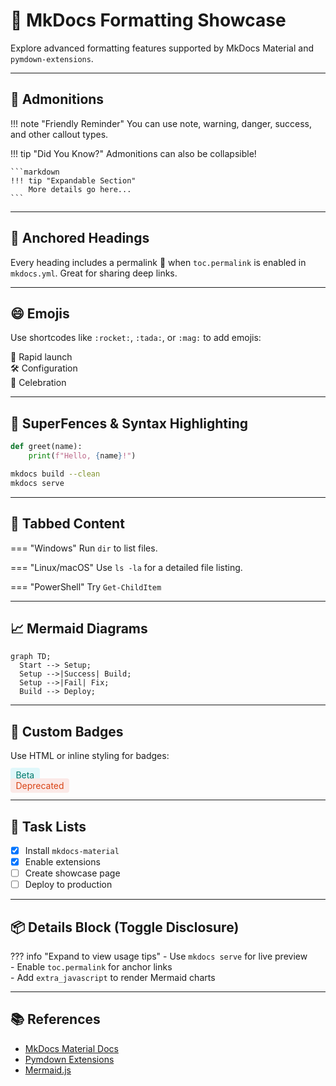 # 🧪 MkDocs Formatting Showcase

Explore advanced formatting features supported by MkDocs Material and `pymdown-extensions`.

---

## 🔔 Admonitions

!!! note "Friendly Reminder"
    You can use note, warning, danger, success, and other callout types.

!!! tip "Did You Know?"
    Admonitions can also be collapsible!

    ```markdown
    !!! tip "Expandable Section"
        More details go here...
    ```

---

## 🔗 Anchored Headings

Every heading includes a permalink 🔗 when `toc.permalink` is enabled in `mkdocs.yml`. Great for sharing deep links.

---

## 😄 Emojis

Use shortcodes like `:rocket:`, `:tada:`, or `:mag:` to add emojis:

:rocket: Rapid launch  
:hammer_and_wrench: Configuration  
:tada: Celebration

---

## 🧷 SuperFences & Syntax Highlighting

```python hl_lines="2"
def greet(name):
    print(f"Hello, {name}!")
```

```bash
mkdocs build --clean
mkdocs serve
```

---

## 🌱 Tabbed Content

=== "Windows"
    Run `dir` to list files.

=== "Linux/macOS"
    Use `ls -la` for a detailed file listing.

=== "PowerShell"
    Try `Get-ChildItem`

---

## 📈 Mermaid Diagrams

```mermaid
graph TD;
  Start --> Setup;
  Setup -->|Success| Build;
  Setup -->|Fail| Fix;
  Build --> Deploy;
```

---

## 🎨 Custom Badges

Use HTML or inline styling for badges:

<span style="background: #e0f7fa; color: #00796b; padding: 0.2em 0.6em; border-radius: 4px;">Beta</span>  
<span style="background: #fbe9e7; color: #d84315; padding: 0.2em 0.6em; border-radius: 4px;">Deprecated</span>

---

## 🧭 Task Lists

- [x] Install `mkdocs-material`
- [x] Enable extensions
- [ ] Create showcase page
- [ ] Deploy to production

---

## 📦 Details Block (Toggle Disclosure)

??? info "Expand to view usage tips"
    - Use `mkdocs serve` for live preview  
    - Enable `toc.permalink` for anchor links  
    - Add `extra_javascript` to render Mermaid charts  

---

## 📚 References

- [MkDocs Material Docs](https://squidfunk.github.io/mkdocs-material/)
- [Pymdown Extensions](https://facelessuser.github.io/pymdown-extensions/)
- [Mermaid.js](https://mermaid-js.github.io)
